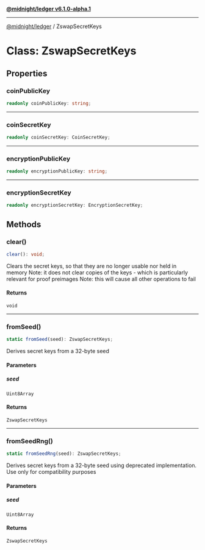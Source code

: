 [**@midnight/ledger v6.1.0-alpha.1**](../README.md)

***

[@midnight/ledger](../globals.md) / ZswapSecretKeys

# Class: ZswapSecretKeys

## Properties

### coinPublicKey

```ts
readonly coinPublicKey: string;
```

***

### coinSecretKey

```ts
readonly coinSecretKey: CoinSecretKey;
```

***

### encryptionPublicKey

```ts
readonly encryptionPublicKey: string;
```

***

### encryptionSecretKey

```ts
readonly encryptionSecretKey: EncryptionSecretKey;
```

## Methods

### clear()

```ts
clear(): void;
```

Clears the secret keys, so that they are no longer usable nor held in memory
Note: it does not clear copies of the keys - which is particularly relevant for proof preimages
Note: this will cause all other operations to fail

#### Returns

`void`

***

### fromSeed()

```ts
static fromSeed(seed): ZswapSecretKeys;
```

Derives secret keys from a 32-byte seed

#### Parameters

##### seed

`Uint8Array`

#### Returns

`ZswapSecretKeys`

***

### fromSeedRng()

```ts
static fromSeedRng(seed): ZswapSecretKeys;
```

Derives secret keys from a 32-byte seed using deprecated implementation.
Use only for compatibility purposes

#### Parameters

##### seed

`Uint8Array`

#### Returns

`ZswapSecretKeys`

